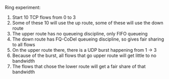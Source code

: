 Ring experiment:

1. Start 10 TCP flows from 0 to 3
2. Some of these 10 will use the up route, some of these will use the down route
3. The upper route has no queueing discipline, only FIFO queueing
4. The down route has FQ-CoDel queueing discipline, so gives fair sharing to all flows
5. On the upper route there, there is a UDP burst happening from 1 -> 3
6. Because of the burst, all flows that go upper route will get little to no bandwidth
7. The flows that chose the lower route will get a fair share of that bandwidth
